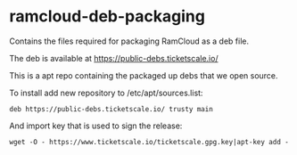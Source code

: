 # ramcloud-deb-packaging
Contains the files required for packaging RamCloud as a deb file.

The deb is available at https://public-debs.ticketscale.io/

This is a apt repo containing the packaged up debs that we open source.

To install add new repository to /etc/apt/sources.list:

```
deb https://public-debs.ticketscale.io/ trusty main
```

And import key that is used to sign the release:

```
wget -O - https://www.ticketscale.io/ticketscale.gpg.key|apt-key add -
```
